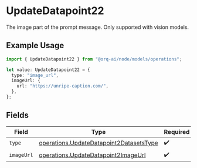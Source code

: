 # UpdateDatapoint22

The image part of the prompt message. Only supported with vision models.

## Example Usage

```typescript
import { UpdateDatapoint22 } from "@orq-ai/node/models/operations";

let value: UpdateDatapoint22 = {
  type: "image_url",
  imageUrl: {
    url: "https://unripe-caption.com/",
  },
};
```

## Fields

| Field                                                                                              | Type                                                                                               | Required                                                                                           | Description                                                                                        |
| -------------------------------------------------------------------------------------------------- | -------------------------------------------------------------------------------------------------- | -------------------------------------------------------------------------------------------------- | -------------------------------------------------------------------------------------------------- |
| `type`                                                                                             | [operations.UpdateDatapoint2DatasetsType](../../models/operations/updatedatapoint2datasetstype.md) | :heavy_check_mark:                                                                                 | N/A                                                                                                |
| `imageUrl`                                                                                         | [operations.UpdateDatapoint2ImageUrl](../../models/operations/updatedatapoint2imageurl.md)         | :heavy_check_mark:                                                                                 | N/A                                                                                                |